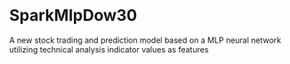 # SparkMlpDow30
A new stock trading and prediction model based on a MLP neural network utilizing technical analysis indicator values as features
